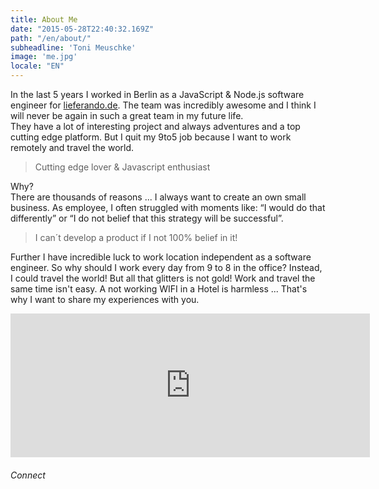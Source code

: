 ```yaml
---
title: About Me
date: "2015-05-28T22:40:32.169Z"
path: "/en/about/"
subheadline: 'Toni Meuschke'
image: 'me.jpg'
locale: "EN"
---
```


In the last 5 years I worked in Berlin as a JavaScript & Node.js software engineer for [lieferando.de](https://www.lieferando.de).
The team was incredibly awesome and I think I will never be again in such a great team in my future life.  
They have a lot of interesting project and always adventures and a top cutting edge platform. But I quit my 9to5 job because I want to work remotely and travel the world.


<blockquote>Cutting edge lover & Javascript enthusiast</blockquote>

Why?<br/>
There are thousands of reasons ...
I always want to create an own small business.
As employee, I often struggled with moments like: “I would do that differently” or “I do not belief that this strategy will be successful”.

<blockquote>I can´t develop a product if I not 100% belief in it!</blockquote>

Further I have incredible luck to work location independent as a software engineer. So why should I work every day from 9 to 8 in the office? Instead, I could travel the world!
But all that glitters is not gold! Work and travel the same time isn't easy. A not working WIFI in a Hotel is harmless ...
That's why I want to share my experiences with you.

<div class='center-lg'>
<iframe src="http://www.intagme.com/in/?u=dG9uaW1ldXxpbnwxMDB8NXwyfHx5ZXN8NXx1bmRlZmluZWR8eWVz" allowTransparency="true" frameborder="0" scrolling="no" style="border:none; overflow:hidden; width:575px; height: 230px" ></iframe>
</div>


###### Connect

<a href='https://de.linkedin.com/in/tonimeuschke' target='_blank' class='icon fa-linkedin' title="LinkedIn"></a>
<a href='https://github.com/meuschke' target='_blank' class='icon fa-github' title="Github"></a>
<a href="https://www.instagram.com/tonimeu/" target="_blank" class="icon fa-instagram" title="Instagram"></a>
<a href="https://docs.google.com/forms/d/1Q-pt8vxPGWPRaaObv1nn2BpK1gDmqq1YX2RldZgvdFc/viewform" target="_blank" class="icon fa-envelope" title="E-Mail"></a>
